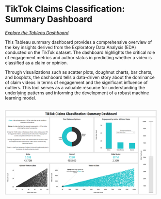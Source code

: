 # TikTok Claims Classification: Summary Dashboard

[*Explore the Tableau Dashboard*](https://public.tableau.com/app/profile/dane.tipene/viz/TikTokClaimsClassificationSummaryDashboard/FullSummary2)

This Tableau summary dashboard provides a comprehensive overview of the key insights derived from the Exploratory Data Analysis (EDA) conducted on the TikTok dataset. The dashboard highlights the critical role of engagement metrics and author status in predicting whether a video is classified as a claim or opinion. 

Through visualizations such as scatter plots, doughnut charts, bar charts, and boxplots, the dashboard tells a data-driven story about the dominance of claim videos in terms of engagement and the significant influence of outliers. This tool serves as a valuable resource for understanding the underlying patterns and informing the development of a robust machine learning model.

<br>

<img src="Images/Tableau_Summary_Dashboard.png" alt="Tableau Summary Dashboard" width="500"/>
